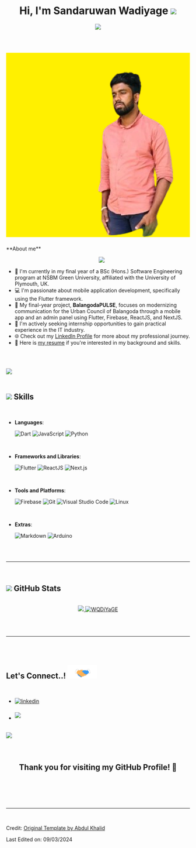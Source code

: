 <h1 align="center">
  <b>Hi, I'm Sandaruwan Wadiyage</b> 
  <img src="https://media.giphy.com/media/hvRJCLFzcasrR4ia7z/giphy.gif" width="35">
</h1>

<p align="center">
  <a href="https://github.com/DenverCoder1/readme-typing-svg">
    <img src="https://readme-typing-svg.herokuapp.com?font=Time+New+Roman&color=cyan&size=25&center=true&vCenter=true&width=600&height=100&lines=Welcome+to+my+GitHub+Profile!+🌟;Final+Year+BSc+(Hons.)+Software+Engineering+Student;Mobile+App+Developer+Enthusiast;Passionate+about+Flutter+and+Backend+Integration">
  </a>
</p>

<br>

## <picture><img src="https://raw.githubusercontent.com/WQDiYaGE/WQDiYaGE/main/Profile Image - Updated 2.png" alt="Welcome GIF" width="600">

</picture> 
**About me**

<picture> <img align="right" src="https://media.giphy.com/media/l0HlPjezBGLoFPlKc/giphy.gif" width="250px"></picture>

<br>

- 🌱 I'm currently in my final year of a BSc (Hons.) Software Engineering program at NSBM Green University, affiliated with the University of Plymouth, UK.
- 💻 I'm passionate about mobile application development, specifically using the Flutter framework.
- 🚀 My final-year project, **BalangodaPULSE**, focuses on modernizing communication for the Urban Council of Balangoda through a mobile app and an admin panel using Flutter, Firebase, ReactJS, and NextJS.
- 🎯 I'm actively seeking internship opportunities to gain practical experience in the IT industry.
- 🌐 Check out my [LinkedIn Profile](https://www.linkedin.com/in/sandaruwan-wadiyage) for more about my professional journey.
- 📄 Here is [my resume](#) if you're interested in my background and skills.

<br><br>

<img src="https://user-images.githubusercontent.com/73097560/115834477-dbab4500-a447-11eb-908a-139a6edaec5c.gif"><br><br>

## <img src="https://media2.giphy.com/media/QssGEmpkyEOhBCb7e1/giphy.gif?cid=ecf05e47a0n3gi1bfqntqmob8g9aid1oyj2wr3ds3mg700bl&rid=giphy.gif" width="25"><b> Skills</b>
<br>

<p align="center">

- **Languages**:

    ![Dart](https://img.shields.io/badge/Dart-%230175C2.svg?style=for-the-badge&logo=dart&logoColor=white)
    ![JavaScript](https://img.shields.io/badge/JavaScript-%23F7DF1E.svg?style=for-the-badge&logo=javascript&logoColor=black)
    ![Python](https://img.shields.io/badge/Python-%2314354C.svg?style=for-the-badge&logo=python&logoColor=white)

<br>   

- **Frameworks and Libraries**:

    ![Flutter](https://img.shields.io/badge/Flutter-%2302569B.svg?style=for-the-badge&logo=flutter&logoColor=white)
    ![ReactJS](https://img.shields.io/badge/React-%2300D8FF.svg?style=for-the-badge&logo=react&logoColor=white)
    ![Next.js](https://img.shields.io/badge/Next.js-%23000000.svg?style=for-the-badge&logo=nextdotjs&logoColor=white)

<br>

- **Tools and Platforms**:

    ![Firebase](https://img.shields.io/badge/Firebase-%23039BE5.svg?style=for-the-badge&logo=firebase)
    ![Git](https://img.shields.io/badge/Git-%23F05033.svg?style=for-the-badge&logo=git&logoColor=white)
    ![Visual Studio Code](https://img.shields.io/badge/VS%20Code-0078D7.svg?style=for-the-badge&logo=visual-studio-code&logoColor=white)
    ![Linux](https://img.shields.io/badge/Linux-FCC624?style=for-the-badge&logo=linux&logoColor=black)

<br>

- **Extras**:

    ![Markdown](https://img.shields.io/badge/Markdown-%23000000.svg?style=for-the-badge&logo=markdown&logoColor=white)
    ![Arduino](https://img.shields.io/badge/Arduino-00979D.svg?style=for-the-badge&logo=arduino&logoColor=white)

</p>

<br>
<br>

-----

<br>

## <img src="https://media.giphy.com/media/iY8CRBdQXODJSCERIr/giphy.gif" width="35"><b> GitHub Stats </b>
<br>

<div align="center">

<a href="https://github.com/WQDiYaGE">
  <img src="https://github-readme-stats.vercel.app/api?username=WQDiYaGE&include_all_commits=true&count_private=true&show_icons=true&line_height=20&title_color=7A7ADB&icon_color=2234AE&text_color=D3D3D3&bg_color=0,000000,130F40" width="450"/>
  <img src="https://github-readme-stats.vercel.app/api/top-langs?username=WQDiYaGE&show_icons=true&locale=en&layout=compact&line_height=20&title_color=7A7ADB&icon_color=2234AE&text_color=D3D3D3&bg_color=0,000000,130F40" width="375" alt="WQDiYaGE"/>
</a>
</div>

<br>
<br>
<br>

-----

<br>
<br>

## <b>Let's Connect..!</b> <img src="https://github.com/0xAbdulKhalid/0xAbdulKhalid/raw/main/assets/mdImages/handshake.gif" width="80">
<br>
<div align='left'>

<ul>

<li>
<a href="https://linkedin.com/in/sandaruwan-wadiyage" target="_blank">
<img src="https://img.shields.io/badge/linkedin:-sandaruwan--wadiyage-%2300acee.svg?color=405DE6&style=for-the-badge&logo=linkedin&logoColor=white" alt=linkedin style="margin-bottom: 5px;"/>
</a>
</li>

<br>

<li>
<a href="mailto:sandaruwan@example.com" target="_blank">
<img src="https://img.shields.io/badge/gmail:-sandaruwan@example.com-%23EA4335.svg?style=for-the-badge&logo=gmail&logoColor=white" t=mail style="margin-bottom: 5px;" />
</a>
</li>
	
</ul>
</div>

<br>
<img src="https://user-images.githubusercontent.com/73097560/115834477-dbab4500-a447-11eb-908a-139a6edaec5c.gif">
<br>
<br>
<br>

<div align='center'>

## <b>Thank you for visiting my GitHub Profile! 🌟</b>

</div>
<br>
<br>
<br>
<br>

---

<br>

Credit: [Original Template by Abdul Khalid](https://github.com/0xabdulkhalid)

Last Edited on: 09/03/2024
